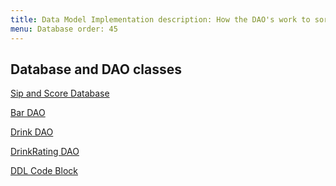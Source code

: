 ```yaml
---
title: Data Model Implementation description: How the DAO's work to sort and handle the database
menu: Database order: 45
---
```


## Database and DAO classes

[Sip and Score Database](https://github.com/ddc-java-12/personal-android-project-rbrazell1/blob/main/app/src/main/java/edu/cnm/deepdive/sipandscore/service/SipAndScoreDatabase.java)<br>

[Bar DAO](https://github.com/ddc-java-12/personal-android-project-rbrazell1/blob/main/app/src/main/java/edu/cnm/deepdive/sipandscore/model/dao/BarDao.java)<br>

[Drink DAO](https://github.com/ddc-java-12/personal-android-project-rbrazell1/blob/main/app/src/main/java/edu/cnm/deepdive/sipandscore/model/dao/DrinkDao.java)<br>

[DrinkRating DAO](https://github.com/ddc-java-12/personal-android-project-rbrazell1/blob/main/app/src/main/java/edu/cnm/deepdive/sipandscore/model/dao/DrinkRatingDao.java)<br>

[DDL Code Block](../personal-android-project-rbrazell1/ddl.html)<br>

